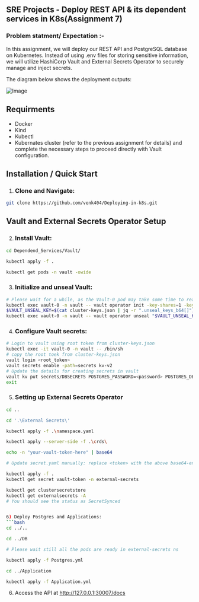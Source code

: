 
## SRE Projects - Deploy REST API & its dependent services in K8s(Assignment 7)

### Problem statment/ Expectation :- 

In this assignment, we will deploy our REST API and PostgreSQL database on Kubernetes. Instead of using .env files for storing sensitive information, we will utilize HashiCorp Vault and External Secrets Operator to securely manage and inject secrets.

The diagram below shows the deployment outputs:

![Image](https://www.notion.so/image/https%3A%2F%2Fprod-files-secure.s3.us-west-2.amazonaws.com%2F9ce3a364-243d-4bf8-803e-331bbc517340%2F49ccfffd-fdc8-4ae8-86f8-5f15c60e7af1%2Fk8s-deployment.drawio.png?table=block&id=86f1021a-c29a-4a02-90a9-3088118cabb4&cache=v2)

## Requirments
- Docker
- Kind
- Kubectl
- Kubernates cluster (refer to the previous assignment for details) and complete the necessary steps to proceed directly with Vault configuration.

## Installation / Quick Start

1) ### Clone and Navigate:

```bash
git clone https://github.com/venk404/Deploying-in-k8s.git

```

## Vault and External Secrets Operator Setup

2) ### Install Vault:

```bash
cd Dependend_Services/Vault/

kubectl apply -f .

kubectl get pods -n vault -owide
```

3) ### Initialize and unseal Vault:
```bash
# Please wait for a while, as the Vault-0 pod may take some time to reach the ready state.
kubectl exec vault-0 -n vault -- vault operator init -key-shares=1 -key-threshold=1 -format=json > cluster-keys.json
$VAULT_UNSEAL_KEY=$(cat cluster-keys.json | jq -r ".unseal_keys_b64[]")
kubectl exec vault-0 -n vault -- vault operator unseal "$VAULT_UNSEAL_KEY"
```

4) ### Configure Vault secrets:

```bash
# Login to vault using root token from cluster-keys.json
kubectl exec -it vault-0 -n vault -- /bin/sh
# copy the root toek from cluster-keys.json
vault login <root_token>
vault secrets enable -path=secrets kv-v2
# Update the details for creating secrets in vault
vault kv put secrets/DBSECRETS POSTGRES_PASSWORD=<password> POSTGRES_DB=<DB> POSTGRES_USER=<user>
exit
```

5) ### Setting up External Secrets Operator

```bash
cd ..

cd '.\External Secrets\'

kubectl apply -f .\namespace.yaml

kubectl apply --server-side -f .\crds\ 

echo -n "your-vault-token-here" | base64 

# Update secret.yaml manually: replace <token> with the above base64-encoded token 

kubectl apply -f . 
kubectl get secret vault-token -n external-secrets

kubectl get clustersecretstore
kubectl get externalsecrets -A
# You should see the status as SecretSynced


6) Deploy Postgres and Applications:
```bash
cd ../..

cd ../DB

# Please wait still all the pods are ready in external-secrets ns

kubectl apply -f Postgres.yml

cd ../Application

kubectl apply -f Application.yml
```

6) Access the API at http://127.0.0.1:30007/docs

